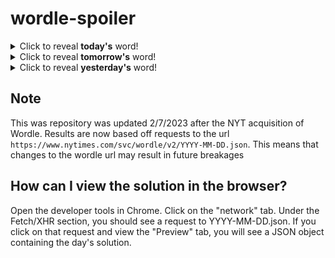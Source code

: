 # wordle-spoiler

<details>
  <summary>Click to reveal <b>today's</b> word!</summary>
  <br>
  <b> hippo </b>
</details>

<details>
  <summary>Click to reveal <b>tomorrow's</b> word!</summary>
  <br>
  <b> dogma </b>
</details>

<details>
  <summary>Click to reveal <b>yesterday's</b> word!</summary>
  <br>
  <b> chock </b>
</details>

## Note
This was repository was updated 2/7/2023 after the NYT acquisition of Wordle. Results are now based off requests to the url `https://www.nytimes.com/svc/wordle/v2/YYYY-MM-DD.json`. This means that changes to the wordle url may result in future breakages

## How can I view the solution in the browser?
Open the developer tools in Chrome. Click on the "network" tab. Under the Fetch/XHR section, you should see a request to YYYY-MM-DD.json. If you click on that request and view the "Preview" tab, you will see a JSON object containing the day's solution.
